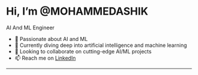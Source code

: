 # Hi, I’m @MOHAMMEDASHIK 
  AI And ML Engineer 

- 👀 Passionate about AI and ML
- 🌱 Currently diving deep into artificial intelligence and machine learning
- 💞️ Looking to collaborate on cutting-edge AI/ML projects
- 📫 Reach me on [LinkedIn](https://www.linkedin.com/in/mohammed-ashik-a337b4315/)

---
